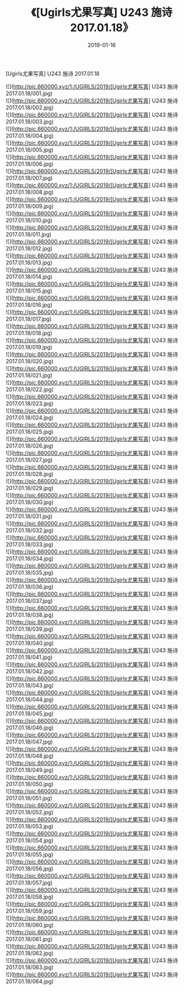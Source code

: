 ﻿---
layout: post
title:  《[Ugirls尤果写真] U243 施诗 2017.01.18》
date:   2019-01-16
img: http://pic.660000.xyz/1:/UGIRLS/2019/[Ugirls尤果写真] U243 施诗 2017.01.18/000.jpg
categories: [美女, 清纯, 唯美]
---

[Ugirls尤果写真] U243 施诗 2017.01.18

 ![](http://pic.660000.xyz/1:/UGIRLS/2019/[Ugirls尤果写真] U243 施诗 2017.01.18/001.jpg) <br>![](http://pic.660000.xyz/1:/UGIRLS/2019/[Ugirls尤果写真] U243 施诗 2017.01.18/002.jpg) <br>![](http://pic.660000.xyz/1:/UGIRLS/2019/[Ugirls尤果写真] U243 施诗 2017.01.18/003.jpg) <br>![](http://pic.660000.xyz/1:/UGIRLS/2019/[Ugirls尤果写真] U243 施诗 2017.01.18/004.jpg) <br>![](http://pic.660000.xyz/1:/UGIRLS/2019/[Ugirls尤果写真] U243 施诗 2017.01.18/005.jpg) <br>![](http://pic.660000.xyz/1:/UGIRLS/2019/[Ugirls尤果写真] U243 施诗 2017.01.18/006.jpg) <br>![](http://pic.660000.xyz/1:/UGIRLS/2019/[Ugirls尤果写真] U243 施诗 2017.01.18/007.jpg) <br>![](http://pic.660000.xyz/1:/UGIRLS/2019/[Ugirls尤果写真] U243 施诗 2017.01.18/008.jpg) <br>![](http://pic.660000.xyz/1:/UGIRLS/2019/[Ugirls尤果写真] U243 施诗 2017.01.18/009.jpg) <br>![](http://pic.660000.xyz/1:/UGIRLS/2019/[Ugirls尤果写真] U243 施诗 2017.01.18/010.jpg) <br>![](http://pic.660000.xyz/1:/UGIRLS/2019/[Ugirls尤果写真] U243 施诗 2017.01.18/011.jpg) <br>![](http://pic.660000.xyz/1:/UGIRLS/2019/[Ugirls尤果写真] U243 施诗 2017.01.18/012.jpg) <br>![](http://pic.660000.xyz/1:/UGIRLS/2019/[Ugirls尤果写真] U243 施诗 2017.01.18/013.jpg) <br>![](http://pic.660000.xyz/1:/UGIRLS/2019/[Ugirls尤果写真] U243 施诗 2017.01.18/014.jpg) <br>![](http://pic.660000.xyz/1:/UGIRLS/2019/[Ugirls尤果写真] U243 施诗 2017.01.18/015.jpg) <br>![](http://pic.660000.xyz/1:/UGIRLS/2019/[Ugirls尤果写真] U243 施诗 2017.01.18/016.jpg) <br>![](http://pic.660000.xyz/1:/UGIRLS/2019/[Ugirls尤果写真] U243 施诗 2017.01.18/017.jpg) <br>![](http://pic.660000.xyz/1:/UGIRLS/2019/[Ugirls尤果写真] U243 施诗 2017.01.18/018.jpg) <br>![](http://pic.660000.xyz/1:/UGIRLS/2019/[Ugirls尤果写真] U243 施诗 2017.01.18/019.jpg) <br>![](http://pic.660000.xyz/1:/UGIRLS/2019/[Ugirls尤果写真] U243 施诗 2017.01.18/020.jpg) <br>![](http://pic.660000.xyz/1:/UGIRLS/2019/[Ugirls尤果写真] U243 施诗 2017.01.18/021.jpg) <br>![](http://pic.660000.xyz/1:/UGIRLS/2019/[Ugirls尤果写真] U243 施诗 2017.01.18/022.jpg) <br>![](http://pic.660000.xyz/1:/UGIRLS/2019/[Ugirls尤果写真] U243 施诗 2017.01.18/023.jpg) <br>![](http://pic.660000.xyz/1:/UGIRLS/2019/[Ugirls尤果写真] U243 施诗 2017.01.18/024.jpg) <br>![](http://pic.660000.xyz/1:/UGIRLS/2019/[Ugirls尤果写真] U243 施诗 2017.01.18/025.jpg) <br>![](http://pic.660000.xyz/1:/UGIRLS/2019/[Ugirls尤果写真] U243 施诗 2017.01.18/026.jpg) <br>![](http://pic.660000.xyz/1:/UGIRLS/2019/[Ugirls尤果写真] U243 施诗 2017.01.18/027.jpg) <br>![](http://pic.660000.xyz/1:/UGIRLS/2019/[Ugirls尤果写真] U243 施诗 2017.01.18/028.jpg) <br>![](http://pic.660000.xyz/1:/UGIRLS/2019/[Ugirls尤果写真] U243 施诗 2017.01.18/029.jpg) <br>![](http://pic.660000.xyz/1:/UGIRLS/2019/[Ugirls尤果写真] U243 施诗 2017.01.18/030.jpg) <br>![](http://pic.660000.xyz/1:/UGIRLS/2019/[Ugirls尤果写真] U243 施诗 2017.01.18/031.jpg) <br>![](http://pic.660000.xyz/1:/UGIRLS/2019/[Ugirls尤果写真] U243 施诗 2017.01.18/032.jpg) <br>![](http://pic.660000.xyz/1:/UGIRLS/2019/[Ugirls尤果写真] U243 施诗 2017.01.18/033.jpg) <br>![](http://pic.660000.xyz/1:/UGIRLS/2019/[Ugirls尤果写真] U243 施诗 2017.01.18/034.jpg) <br>![](http://pic.660000.xyz/1:/UGIRLS/2019/[Ugirls尤果写真] U243 施诗 2017.01.18/035.jpg) <br>![](http://pic.660000.xyz/1:/UGIRLS/2019/[Ugirls尤果写真] U243 施诗 2017.01.18/036.jpg) <br>![](http://pic.660000.xyz/1:/UGIRLS/2019/[Ugirls尤果写真] U243 施诗 2017.01.18/037.jpg) <br>![](http://pic.660000.xyz/1:/UGIRLS/2019/[Ugirls尤果写真] U243 施诗 2017.01.18/038.jpg) <br>![](http://pic.660000.xyz/1:/UGIRLS/2019/[Ugirls尤果写真] U243 施诗 2017.01.18/039.jpg) <br>![](http://pic.660000.xyz/1:/UGIRLS/2019/[Ugirls尤果写真] U243 施诗 2017.01.18/040.jpg) <br>![](http://pic.660000.xyz/1:/UGIRLS/2019/[Ugirls尤果写真] U243 施诗 2017.01.18/041.jpg) <br>![](http://pic.660000.xyz/1:/UGIRLS/2019/[Ugirls尤果写真] U243 施诗 2017.01.18/042.jpg) <br>![](http://pic.660000.xyz/1:/UGIRLS/2019/[Ugirls尤果写真] U243 施诗 2017.01.18/043.jpg) <br>![](http://pic.660000.xyz/1:/UGIRLS/2019/[Ugirls尤果写真] U243 施诗 2017.01.18/044.jpg) <br>![](http://pic.660000.xyz/1:/UGIRLS/2019/[Ugirls尤果写真] U243 施诗 2017.01.18/045.jpg) <br>![](http://pic.660000.xyz/1:/UGIRLS/2019/[Ugirls尤果写真] U243 施诗 2017.01.18/046.jpg) <br>![](http://pic.660000.xyz/1:/UGIRLS/2019/[Ugirls尤果写真] U243 施诗 2017.01.18/047.jpg) <br>![](http://pic.660000.xyz/1:/UGIRLS/2019/[Ugirls尤果写真] U243 施诗 2017.01.18/048.jpg) <br>![](http://pic.660000.xyz/1:/UGIRLS/2019/[Ugirls尤果写真] U243 施诗 2017.01.18/049.jpg) <br>![](http://pic.660000.xyz/1:/UGIRLS/2019/[Ugirls尤果写真] U243 施诗 2017.01.18/050.jpg) <br>![](http://pic.660000.xyz/1:/UGIRLS/2019/[Ugirls尤果写真] U243 施诗 2017.01.18/051.jpg) <br>![](http://pic.660000.xyz/1:/UGIRLS/2019/[Ugirls尤果写真] U243 施诗 2017.01.18/052.jpg) <br>![](http://pic.660000.xyz/1:/UGIRLS/2019/[Ugirls尤果写真] U243 施诗 2017.01.18/053.jpg) <br>![](http://pic.660000.xyz/1:/UGIRLS/2019/[Ugirls尤果写真] U243 施诗 2017.01.18/054.jpg) <br>![](http://pic.660000.xyz/1:/UGIRLS/2019/[Ugirls尤果写真] U243 施诗 2017.01.18/055.jpg) <br>![](http://pic.660000.xyz/1:/UGIRLS/2019/[Ugirls尤果写真] U243 施诗 2017.01.18/056.jpg) <br>![](http://pic.660000.xyz/1:/UGIRLS/2019/[Ugirls尤果写真] U243 施诗 2017.01.18/057.jpg) <br>![](http://pic.660000.xyz/1:/UGIRLS/2019/[Ugirls尤果写真] U243 施诗 2017.01.18/058.jpg) <br>![](http://pic.660000.xyz/1:/UGIRLS/2019/[Ugirls尤果写真] U243 施诗 2017.01.18/059.jpg) <br>![](http://pic.660000.xyz/1:/UGIRLS/2019/[Ugirls尤果写真] U243 施诗 2017.01.18/060.jpg) <br>![](http://pic.660000.xyz/1:/UGIRLS/2019/[Ugirls尤果写真] U243 施诗 2017.01.18/061.jpg) <br>![](http://pic.660000.xyz/1:/UGIRLS/2019/[Ugirls尤果写真] U243 施诗 2017.01.18/062.jpg) <br>![](http://pic.660000.xyz/1:/UGIRLS/2019/[Ugirls尤果写真] U243 施诗 2017.01.18/063.jpg) <br>![](http://pic.660000.xyz/1:/UGIRLS/2019/[Ugirls尤果写真] U243 施诗 2017.01.18/064.jpg) <br>